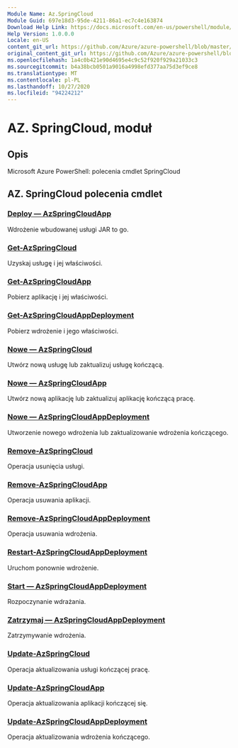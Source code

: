 ```yaml
---
Module Name: Az.SpringCloud
Module Guid: 697e18d3-95de-4211-86a1-ec7c4e163874
Download Help Link: https://docs.microsoft.com/en-us/powershell/module/az.springcloud
Help Version: 1.0.0.0
Locale: en-US
content_git_url: https://github.com/Azure/azure-powershell/blob/master/src/SpringCloud/help/Az.SpringCloud.md
original_content_git_url: https://github.com/Azure/azure-powershell/blob/master/src/SpringCloud/help/Az.SpringCloud.md
ms.openlocfilehash: 1a4c0b421e90d4695e4c9c52f920f929a21033c3
ms.sourcegitcommit: b4a38bcb0501a9016a4998efd377aa75d3ef9ce8
ms.translationtype: MT
ms.contentlocale: pl-PL
ms.lasthandoff: 10/27/2020
ms.locfileid: "94224212"
---
```

# AZ. SpringCloud, moduł
## Opis
Microsoft Azure PowerShell: polecenia cmdlet SpringCloud

## AZ. SpringCloud polecenia cmdlet
### [Deploy — AzSpringCloudApp](Deploy-AzSpringCloudApp.md)
Wdrożenie wbudowanej usługi JAR to go.

### [Get-AzSpringCloud](Get-AzSpringCloud.md)
Uzyskaj usługę i jej właściwości.

### [Get-AzSpringCloudApp](Get-AzSpringCloudApp.md)
Pobierz aplikację i jej właściwości.

### [Get-AzSpringCloudAppDeployment](Get-AzSpringCloudAppDeployment.md)
Pobierz wdrożenie i jego właściwości.

### [Nowe — AzSpringCloud](New-AzSpringCloud.md)
Utwórz nową usługę lub zaktualizuj usługę kończącą.

### [Nowe — AzSpringCloudApp](New-AzSpringCloudApp.md)
Utwórz nową aplikację lub zaktualizuj aplikację kończącą pracę.

### [Nowe — AzSpringCloudAppDeployment](New-AzSpringCloudAppDeployment.md)
Utworzenie nowego wdrożenia lub zaktualizowanie wdrożenia kończącego.

### [Remove-AzSpringCloud](Remove-AzSpringCloud.md)
Operacja usunięcia usługi.

### [Remove-AzSpringCloudApp](Remove-AzSpringCloudApp.md)
Operacja usuwania aplikacji.

### [Remove-AzSpringCloudAppDeployment](Remove-AzSpringCloudAppDeployment.md)
Operacja usuwania wdrożenia.

### [Restart-AzSpringCloudAppDeployment](Restart-AzSpringCloudAppDeployment.md)
Uruchom ponownie wdrożenie.

### [Start — AzSpringCloudAppDeployment](Start-AzSpringCloudAppDeployment.md)
Rozpoczynanie wdrażania.

### [Zatrzymaj — AzSpringCloudAppDeployment](Stop-AzSpringCloudAppDeployment.md)
Zatrzymywanie wdrożenia.

### [Update-AzSpringCloud](Update-AzSpringCloud.md)
Operacja aktualizowania usługi kończącej pracę.

### [Update-AzSpringCloudApp](Update-AzSpringCloudApp.md)
Operacja aktualizowania aplikacji kończącej się.

### [Update-AzSpringCloudAppDeployment](Update-AzSpringCloudAppDeployment.md)
Operacja aktualizowania wdrożenia kończącego.

